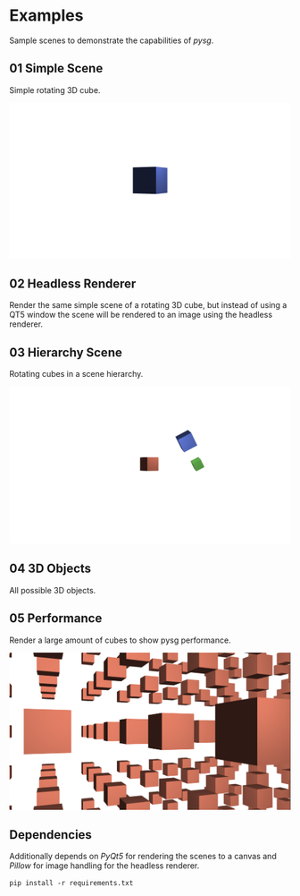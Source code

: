 # Examples
Sample scenes to demonstrate the capabilities of *pysg*.

## 01 Simple Scene

Simple rotating 3D cube.

![SimpleScene](img/SimpleScene.png)

## 02 Headless Renderer

Render the same simple scene of a rotating 3D cube, but instead of using a QT5 window the scene will be rendered to an image using the headless renderer.

## 03 Hierarchy Scene
Rotating cubes in a scene hierarchy.

![SimpleScene](img/HierarchyScene.png)

## 04 3D Objects
All possible 3D objects.

<!---
TODO add image once all 3D objects are ready
[SimpleScene](img/HierarchyScene.png)-->

## 05 Performance
Render a large amount of cubes to show pysg performance.

![SimpleScene](img/PerformanceScene.png)

## Dependencies
Additionally depends on *PyQt5* for rendering the scenes to a canvas and *Pillow* for image handling for the headless renderer. 

```
pip install -r requirements.txt
```
